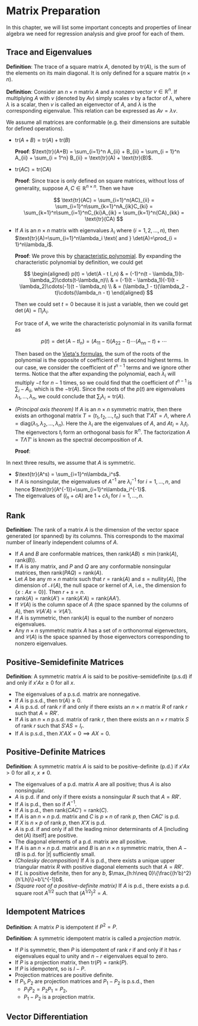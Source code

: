 # Matrix Preparation

In this chapter, we will list some important concepts and properties of linear algebra we need for regression analysis and give proof for each of them.

## Trace and Eigenvalues

**Definition**: The trace of a square matrix $A$, denoted by $\text{tr}(A)$, is the sum of the elements on its main diagonal. It is only defined for a square matrix $(n\times n)$.

**Definition**: Consider an $n\times n$ matrix $A$ and a nonzero vector $v\in \mathbb{R}^n$. If multiplying $A$ with $v$ (denoted by $Av$) simply scales $v$ by a factor of $\lambda$, where $\lambda$ is a scalar, then $v$ is called an eigenvector of $A$, and $\lambda$ is the corresponding eigenvalue. This relation can be expressed as $Av = \lambda v$.

We assume all matrices are conformable (e.g. their dimensions are suitable for defined operations).

- $\text{tr}(A + B) = \text{tr}(A) + \text{tr}(B)$

  **Proof**: $\text{tr}(A+B) = \sum_{i=1}^n A_{ii} + B_{ii} = \sum_{i = 1}^n A_{ii} + \sum_{i = 1^n} B_{ii} = \text{tr}(A) + \text{tr}(B)$.

- $\text{tr}(AC) = \text{tr}(CA)$

  **Proof**: Since trace is only defined on square matrices, without loss of generality, suppose $A, C\in\mathbb{R}^{n\times n}$. Then we have

  
  $$
  \text{tr}(AC) = \sum_{i=1}^n(AC)_{ii} = \sum_{i=1}^n\sum_{k=1}^nA_{ik}C_{ki} = \sum_{k=1}^n\sum_{i=1}^nC_{ki}A_{ik} = \sum_{k=1}^n(CA)_{kk} = \text{tr}(CA)
  $$
  
- If $A$ is an $n\times n$ matrix with eigenvalues $\lambda_i$ where $(i = 1, 2, \dots, n)$, then $\text{tr}(A)=\sum_{i=1}^n\lambda_i \text{ and } \det(A)=\prod_{i = 1}^n\lambda_i$.

  **Proof**: We prove this by [characteristic polynomial](https://en.wikipedia.org/wiki/Characteristic_polynomial#:~:text=In%20linear%20algebra%2C%20the%20characteristic,the%20matrix%20among%20its%20coefficients.). By expanding the characteristic polynomial by definition, we could get
  
  $$
  \begin{aligned}
  p(t) = \det(A - t I_n) & = (-1)^n(t - \lambda_1)(t-\lambda_2)\cdots(t-\lambda_n)\\
  & = (-1)(t - \lambda_1)(-1)(t - \lambda_2)\cdots(-1)(t - \lambda_n) \\
  & = (\lambda_1 - t)(\lambda_2 - t)\cdots(\lambda_n - t)
  \end{aligned}
  $$
  
  
  Then we could set $t = 0$ because it is just a variable, then we could get $\det(A)=\prod_i\lambda_i$.
  
  For trace of $A$, we write the characteristic polynomial in its vanilla format as
  
  
  $$
  p(t) = \det(A - tI_n) = (A_{11} - t)(A_{22} - t)\cdots(A_{nn} - t) + \cdots
  $$

  
  Then based on the [Vieta's formulas](https://en.wikipedia.org/wiki/Vieta%27s_formulas), the sum of the roots of the polynomial is the opposite of coefficient of its second highest terms. In our case, we consider the coefficient of $t^{n-1}$ terms and we ignore other terms. Notice that the after expanding the polynomial, each $\lambda_i$ will multiply $-t$ for $n - 1$ times, so we could find that the coefficient of $t^{n - 1}$ is $\sum_i-A_{ii}$, which is the $-\text{tr}(A)$. Since the roots of the $p(t)$ are eigenvalues $\lambda_1,\dots,\lambda_n$, we could conclude that $\sum_{i}\lambda_i=\text{tr}(A)$.
  
- *(Principal axis theorem)* If $A$ is an $n\times n$ symmetric matrix, then there exists an orthogonal matrix $T=(t_1, t_2, \dots, t_n)$ such that $T'AT=\Lambda$, where $\Lambda = \text{diag}(\lambda_1, \lambda_2, \dots, \lambda_n)$. Here the $\lambda_i$ are the eigenvalues of $A$, and $At_i=\lambda_i t_i$. The eigenvectors $t_i$ form an orthogonal basis for $\mathbb{R}^n$. The factorization $A = T\Lambda T'$ is known as the spectral decomposition of $A$.

  **Proof**: 


In next three results, we assume that $A$ is symmetric.

- $\text{tr}(A^s) = \sum_{i=1}^n\lambda_i^s$.
- If $A$ is nonsingular, the eigenvalues of $A^{-1}$ are $\lambda^{-1}_i$ for $i = 1, \dots, n$, and hence $\text{tr}(A^{-1})=\sum_{i=1}^n\lambda_i^{-1}$.
- The eigenvalues of $(I_n + cA)$ are $1 + c\lambda_i$ for $i = 1, \dots, n$.

## Rank

**Definition**: The rank of a matrix $A$ is the dimension of the vector space generated (or spanned) by its columns. This corresponds to the maximal number of linearly independent columns of $A$.

- If $A$ and $B$ are conformable matrices, then $\text{rank}(AB)\leq\min(\text{rank}(A), \text{rank}(B))$.
- If $A$ is any matrix, and $P$ and $Q$ are any conformable nonsingular matrices, then $\text{rank}(PAQ) = \text{rank}(A)$.
- Let $A$ be any $m\times n$ matrix such that $r=\text{rank}(A)$ and $s = \text{nullity}(A)$, [the dimension of $\mathcal{N}(A)$, the null space or kernel of $A$, i.e., the dimension fo $\{x:Ax=0\}$]. Then $r + s = n$.
- $\text{rank}(A) = \text{rank}(A') = \text{rank}(A'A) = \text{rank}(AA')$.
- If $\mathcal{C}(A)$ is the column space of $A$ (the space spanned by the columns of $A$), then $\mathcal{C}(A'A)=\mathcal{C}(A')$.
- If $A$ is symmetric, then $\text{rank}(A)$ is equal to the number of nonzero eigenvalues.
- Any $n\times n$ symmetric matrix $A$ has a set of $n$ orthonormal eigenvectors, and $\mathcal{C}(A)$ is the space spanned by those eigenvectors corresponding to nonzero eigenvalues.

## Positive-Semidefinite Matrices

**Definition**: A symmetric matrix $A$ is said to be positive-semidefinite (p.s.d) if and only if  $x'Ax\geq 0$ for all $x$.

- The eigenvalues of a p.s.d. matrix are nonnegative.
- If $A$ is p.s.d., then $\text{tr}(A)\geq 0$.
- $A$ is p.s.d. of rank $r$ if and only if there exists an $n\times n$ matrix $R$ of rank $r$ such that $A = RR'$.
- If $A$ is an $n\times n$ p.s.d. matrix of rank $r$, then there exists an $n\times r$ matrix $S$ of rank $r$ such that $S'AS = I_r$.
- If $A$ is p.s.d., then $X'AX = 0 \implies AX = 0$.

## Positive-Definite Matrices

**Definition**: A symmetric matrix $A$ is said to be positive-definite (p.d.) if  $x'Ax > 0$ for all $x$, $x\neq 0$.

- The eigenvalues of a p.d. matrix $A$ are all positive; thus $A$ is also nonsingular.
- $A$ is p.d. if and only if there exists a nonsingular $R$ such that $A = RR'$.
- If $A$ is p.d., then so if $A^{-1}$.
- If $A$ is p.d., then $\text{rank}(CAC')=\text{rank}(C)$.
- If $A$ is an $n\times n$ p.d. matrix and $C$ is $p\times n$ of rank $p$, then $CAC'$ is p.d.
- If $X$ is $n\times p$ of rank $p$, then $X'X$ is p.d.
- $A$ is p.d. if and only if all the leading minor determinants of $A$ [including $\det(A)$ itself] are positive.
- The diagonal elements of a p.d. matrix are all positive.
- If $A$ is an $n\times n$ p.d. matrix and $B$ is an $n\times n$ symmetric matrix, then $A - tB$ is p.d. for $|t|$ sufficiently small.
- *(Cholesky decomposition)* If $A$ is p.d., there exists a unique upper triangular matrix $R$ with positive diagonal elements such that $A=RR'$.
- If $L$ is positive definite, then for any $b$, $\max_{h:h\neq 0}\{\frac{(h'b)^2}{h'Lh}\}=b'L^{-1}b$.
- *(Square root of a positive-definite matrix)* If $A$ is p.d., there exists a p.d. square root $A^{1/2}$ such that $(A^{1/2})^2 = A$.

## Idempotent Matrices

**Definition**: A matrix $P$ is idempotent if $P^2 = P$.

**Definition**: A symmetric idempotent matrix is called a *projection matrix*.

- If $P$ is symmetric, then $P$ is idempotent of rank $r$ if and only if it has $r$ eigenvalues equal to unity and $n - r$ eigenvalues equal to zero.
- If $P$ is a projection matrix, then $\text{tr}(P)=\text{rank}(P)$.
- If $P$ is idempotent, so is $I - P$.
- Projection matrices are positive definite.
- If $P_1, P_2$ are projection matrices and $P_1 - P_2$ is p.s.d., then
  - $P_1P_2 = P_2P_1 = P_2$,
  - $P_1 - P_2$ is a projection matrix.

## Vector Differentiation

